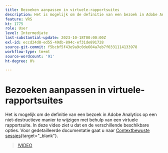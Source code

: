 ```yaml
---
title: Bezoeken aanpassen in virtuele-rapportsuites
description: Het is mogelijk om de definitie van een bezoek in Adobe Analytics op een niet-destructieve manier te wijzigen met behulp van een virtuele rapportsuite. In deze video ziet u dat en de verschillende beschikbare opties.
feature: VRS
kt: 1775
role: User
level: Intermediate
last-substantial-update: 2023-10-18T00:00:00Z
exl-id: eccd24d8-ed55-49db-894c-ef31de891728
source-git-commit: f5bcbf5f43e9a9c0de604a7eb7f0331114133978
workflow-type: tm+mt
source-wordcount: '91'
ht-degree: 0%

---
```


# Bezoeken aanpassen in virtuele-rapportsuites

Het is mogelijk om de definitie van een bezoek in Adobe Analytics op een niet-destructieve manier te wijzigen met behulp van een virtuele rapportsuite. In deze video ziet u dat en de verschillende beschikbare opties. Voor gedetailleerde documentatie gaat u naar [Contextbewuste sessies](https://experienceleague.adobe.com/docs/analytics/components/virtual-report-suites/vrs-mobile-visit-processing.html?lang=nl-NL){target="_blank"}.

>[!VIDEO](https://video.tv.adobe.com/v/3428477/?quality=12&learn=on&captions=dut)

